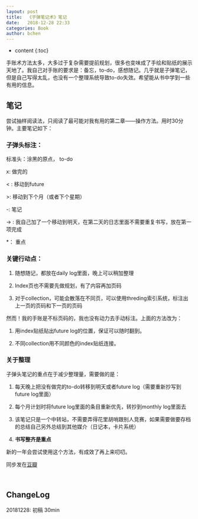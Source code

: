 ```yaml
---
layout: post
title:  《子弹笔记术》笔记
date:   2018-12-28 22:33
categories: Book
author: bchen
---
```


* content
{:toc}


手账术方法太多，大多过于复杂需要提前规划，很多也变味成了手绘和贴纸的展示天地了。我自己对手账的要求是：备忘，to-do，感想随记。几乎就是子弹笔记，但是自己写得太乱，也没有一个整理系统导致to-do失效。希望能从书中学到一些有用的信息。





## 笔记
尝试抽样阅读法，只阅读了最可能对我有用的第二章——操作方法。用时30分钟。主要笔记如下：

### 子弹头标注：

标准头：涂黑的原点， to-do

x: 做完的

< : 移动到future

\>: 移动到下个月（或者下个星期）

-: 笔记

-> : 我自己加了一个移动到明天，在第二天的日志里面不需要重复书写，放在第一项完成

*： 重点

### 关键行动点：

1. 随想随记，都放在daily log里面，晚上可以稍加整理

2. Index页也不需要先做规划，有了内容再加页码

3. 对于collection，可能会散落在不同页，可以使用threding索引系统，标注出上一页的页码和下一页的页码

然而！我的手账是不标页码的，我也没有动力去手动标注。上面的方法改为：

1. 用index贴纸贴出future log的位置，保证可以随时翻到。

2. 不同collection用不同颜色的index贴纸连接。


### 关于整理

子弹头笔记的重点在于减少整理量，需要做的是：

1. 每天晚上把没有做完的to-do转移到明天或者future log（需要重新抄写到future log里面）

2. 每个月计划时将future log里面的条目重新优先，转抄到monthly log里面去

3. 该笔记只是一个中转站，不需要弄得花里胡哨跟别人竞赛，如果需要做要存档的总结自己另外总结到其他媒介（日记本，卡片系统）

4. **书写整齐是重点**

新的一年会尝试使用这个方法，有成效了再上来叨叨。


同步发在[豆瓣](https://book.douban.com/review/9857185/)

 
 ## ChangeLog
 20181228: 初稿 30min
